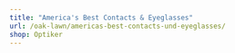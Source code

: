 ```yaml
---
title: "America's Best Contacts & Eyeglasses"
url: /oak-lawn/americas-best-contacts-und-eyeglasses/
shop: Optiker
---
```

